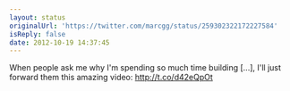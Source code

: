 ```yaml
---
layout: status
originalUrl: 'https://twitter.com/marcgg/status/259302322172227584'
isReply: false
date: 2012-10-19 14:37:45
---
```


When people ask me why I'm spending so much time building [...], I'll just forward them this amazing video: http://t.co/d42eQpOt
